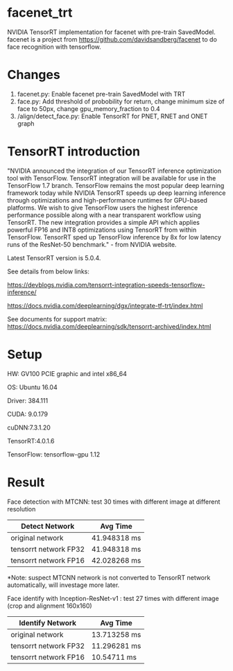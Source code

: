 # facenet_trt
NVIDIA TensorRT implementation for facenet with pre-train SavedModel.
facenet is a project from https://github.com/davidsandberg/facenet to do face recognition with tensorflow.

# Changes 
1. facenet.py: Enable facenet pre-train SavedModel with TRT
2. face.py: Add threshold of probobility for return, change minimum size of face to 50px, change gpu_memory_fraction to 0.4 
3. /align/detect_face.py: Enable TensorRT for PNET, RNET and ONET graph

# TensorRT introduction
"NVIDIA announced the integration of our TensorRT inference optimization tool with TensorFlow. TensorRT integration will be available for use in the TensorFlow 1.7 branch. TensorFlow remains the most popular deep learning framework today while NVIDIA TensorRT speeds up deep learning inference through optimizations and high-performance runtimes for GPU-based platforms. We wish to give TensorFlow users the highest inference performance possible along with a near transparent workflow using TensorRT. The new integration provides a simple API which applies powerful FP16 and INT8 optimizations using TensorRT from within TensorFlow. TensorRT sped up TensorFlow inference by 8x for low latency runs of the ResNet-50 benchmark." - from NVIDIA website. 

Latest TensorRT version is 5.0.4.

See details from below links:

https://devblogs.nvidia.com/tensorrt-integration-speeds-tensorflow-inference/

https://docs.nvidia.com/deeplearning/dgx/integrate-tf-trt/index.html

See documents for support matrix: https://docs.nvidia.com/deeplearning/sdk/tensorrt-archived/index.html

# Setup
HW: GV100 PCIE graphic and intel x86_64

OS: Ubuntu 16.04

Driver: 384.111

CUDA: 9.0.179

cuDNN:7.3.1.20

TensorRT:4.0.1.6

TensorFlow: tensorflow-gpu 1.12

# Result
Face detection with MTCNN: test 30 times with different image at different resolution

| Detect Network      | Avg Time |
|-----------------|--------------|
| original network | 41.948318 ms |
| tensorrt network FP32  | 41.948318 ms |
| tensorrt network FP16  | 42.028268 ms |

*Note: suspect MTCNN network is not converted to TensorRT network automatically, will investage more later.

Face identify with Inception-ResNet-v1
: test 27 times with different image (crop and alignment 160x160)

| Identify Network      | Avg Time |
|-----------------|--------------|
| original network | 13.713258 ms |
| tensorrt network FP32  | 11.296281 ms |
| tensorrt network FP16  | 10.54711 ms |
